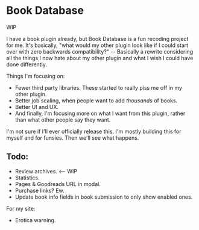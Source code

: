# Book Database

WIP

I have a book plugin already, but Book Database is a fun recoding project for me. It's basically, "what would my other plugin look like if I could start over with zero backwards compatibility?" -- Basically a rewrite considering all the things I now hate about my other plugin and what I wish I could have done differently.

Things I'm focusing on:

* Fewer third party libraries. These started to really piss me off in my other plugin.
* Better job scaling, when people want to add *thousands* of books.
* Better UI and UX.
* And finally, I'm focusing more on what I want from this plugin, rather than what other people say they want.

I'm not sure if I'll ever officially release this. I'm mostly building this for myself and for funsies. Then we'll see what happens.

## Todo:

* Review archives. <-- WIP
* Statistics.
* Pages & Goodreads URL in modal.
* Purchase links? Ew.
* Update book info fields in book submission to only show enabled ones.

For my site:

* Erotica warning.